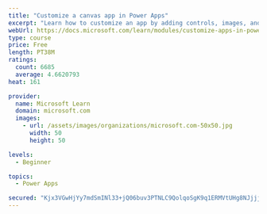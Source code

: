 ```yaml
---
title: "Customize a canvas app in Power Apps"
excerpt: "Learn how to customize an app by adding controls, images, and logic."
webUrl: https://docs.microsoft.com/learn/modules/customize-apps-in-powerapps/
type: course
price: Free
length: PT38M
ratings:
  count: 6685
  average: 4.6620793
heat: 161

provider:
  name: Microsoft Learn
  domain: microsoft.com
  images:
    - url: /assets/images/organizations/microsoft.com-50x50.jpg
      width: 50
      height: 50

levels:
  - Beginner

topics:
  - Power Apps

secured: "Kjx3VGwHjYy7mdSmINl33+jQ06buv3PTNLC9QolqoSgK9q1ERMVtUHg8NJjjjYJnCqChBXMR7wF7UmIzAzWO16JBgOdhjDrm2eCvx2ArcnT8P61HIW8SvP5Z3YI1igPP4GpMwxnBDrm6QITlBRJ+NETMiHlK2HHxZZd4TAQObQ925k/E2O9NDnokMBrfT9P1f2p2p8EnNbN5s+GBiWfeniqPaKaDG/a15Q+TUAbPDHhF02Pywn/2s8v84rPsiKLLQRtrSpWfzFXTqPbGG45C3tZizuqUVjydfyXp+8m3KG1eS8UbhlOmcig52pjEY+HdSIkcs5915i6mM4908+TkrQeCqUhYbrB9cVSl01pR7mSenOSzxSVzrkMCjUNCLTfaXdg1+iR/8ILqSBobqC3t7w==;wX10wOHrLkiFoILh1xfE2A=="
---
```



